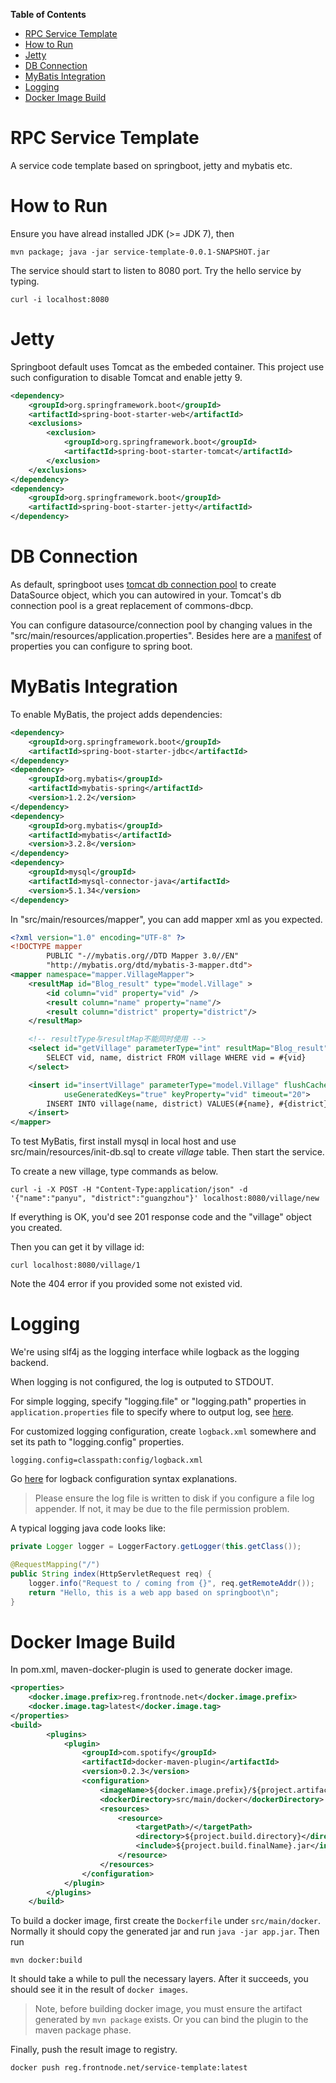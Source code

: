 <!-- START doctoc generated TOC please keep comment here to allow auto update -->
<!-- DON'T EDIT THIS SECTION, INSTEAD RE-RUN doctoc TO UPDATE -->
**Table of Contents** 

- [RPC Service Template](#rpc-service-template)
- [How to Run](#how-to-run)
- [Jetty](#jetty)
- [DB Connection](#db-connection)
- [MyBatis Integration](#mybatis-integration)
- [Logging](#logging)
- [Docker Image Build](#docker-image-build)

<!-- END doctoc generated TOC please keep comment here to allow auto update -->

RPC Service Template
======================================

A service code template based on springboot, jetty and mybatis etc.

# How to Run
Ensure you have alread installed JDK (>= JDK 7), then

```
mvn package; java -jar service-template-0.0.1-SNAPSHOT.jar
```
The service should start to listen to 8080 port. Try the hello service by typing.

```
curl -i localhost:8080
```

# Jetty
Springboot default uses Tomcat as the embeded container. This project use such configuration to disable Tomcat and enable jetty 9.

```xml
<dependency>
	<groupId>org.springframework.boot</groupId>
	<artifactId>spring-boot-starter-web</artifactId>
	<exclusions>
		<exclusion>
			<groupId>org.springframework.boot</groupId>
			<artifactId>spring-boot-starter-tomcat</artifactId>
		</exclusion>
	</exclusions>
</dependency>
<dependency>
	<groupId>org.springframework.boot</groupId>
	<artifactId>spring-boot-starter-jetty</artifactId>
</dependency>
```
# DB Connection

As default, springboot uses [tomcat db connection pool](http://people.apache.org/~fhanik/tomcat/jdbc-pool.html) to create DataSource
object, which you can autowired in your. Tomcat's db connection pool is a great
replacement of commons-dbcp. 

You can configure datasource/connection pool by changing values in the
"src/main/resources/application.properties". Besides here are a [manifest](http://docs.spring.io/spring-boot/docs/current/reference/html/common-application-properties.html)
of properties you can configure to spring boot.

# MyBatis Integration

To enable MyBatis, the project adds dependencies:

```xml
<dependency>
	<groupId>org.springframework.boot</groupId>
	<artifactId>spring-boot-starter-jdbc</artifactId>
</dependency>
<dependency>
	<groupId>org.mybatis</groupId>
	<artifactId>mybatis-spring</artifactId>
	<version>1.2.2</version>
</dependency>
<dependency>
	<groupId>org.mybatis</groupId>
	<artifactId>mybatis</artifactId>
	<version>3.2.8</version>
</dependency>
<dependency>
	<groupId>mysql</groupId>
	<artifactId>mysql-connector-java</artifactId>
	<version>5.1.34</version>
</dependency>
```

In "src/main/resources/mapper", you can add mapper xml as you expected.

```xml
<?xml version="1.0" encoding="UTF-8" ?>
<!DOCTYPE mapper
        PUBLIC "-//mybatis.org//DTD Mapper 3.0//EN"
        "http://mybatis.org/dtd/mybatis-3-mapper.dtd">
<mapper namespace="mapper.VillageMapper">
    <resultMap id="Blog_result" type="model.Village" >
        <id column="vid" property="vid" />
        <result column="name" property="name"/>
        <result column="district" property="district"/>
    </resultMap>

    <!-- resultType与resultMap不能同时使用 -->
    <select id="getVillage" parameterType="int" resultMap="Blog_result">
        SELECT vid, name, district FROM village WHERE vid = #{vid}
    </select>

    <insert id="insertVillage" parameterType="model.Village" flushCache="true" statementType="PREPARED"
            useGeneratedKeys="true" keyProperty="vid" timeout="20">
        INSERT INTO village(name, district) VALUES(#{name}, #{district})
    </insert>
</mapper>
```

To test MyBatis, first install mysql in local host and use src/main/resources/init-db.sql to create _village_ table. Then start the service.

To create a new village, type commands as below.

```
curl -i -X POST -H "Content-Type:application/json" -d '{"name":"panyu", "district":"guangzhou"}' localhost:8080/village/new
```
If everything is OK, you'd see 201 response code and the "village" object you created.

Then you can get it by village id:

```
curl localhost:8080/village/1
```

Note the 404 error if you provided some not existed vid.

# Logging
We're using slf4j as the logging interface while logback as the logging backend.

When logging is not configured, the log is outputed to STDOUT.

For simple logging, specify "logging.file" or "logging.path" properties in `application.properties` file to specify where to output log, see [here](http://docs.spring.io/spring-boot/docs/current/reference/html/boot-features-logging.html#boot-features-custom-log-configuration).

For customized logging configuration, create `logback.xml` somewhere and set its path to "logging.config" properties.

```
logging.config=classpath:config/logback.xml
```

Go [here](http://logback.qos.ch/manual/configuration.html) for logback configuration syntax explanations.

> Please ensure the log file is written to disk if you configure a file log appender. If not, it may be due to the file permission problem.

A typical logging java code looks like:


```java
private Logger logger = LoggerFactory.getLogger(this.getClass());

@RequestMapping("/")
public String index(HttpServletRequest req) {
    logger.info("Request to / coming from {}", req.getRemoteAddr());
    return "Hello, this is a web app based on springboot\n";
}
```
# Docker Image Build

In pom.xml, maven-docker-plugin is used to generate docker image.

```xml
<properties>
	<docker.image.prefix>reg.frontnode.net</docker.image.prefix>
	<docker.image.tag>latest</docker.image.tag>
</properties>
<build>
        <plugins>
      		<plugin>
            	<groupId>com.spotify</groupId>
            	<artifactId>docker-maven-plugin</artifactId>
            	<version>0.2.3</version>
            	<configuration>
                	<imageName>${docker.image.prefix}/${project.artifactId}:${docker.image.tag}</imageName>
                	<dockerDirectory>src/main/docker</dockerDirectory>
                	<resources>
                    	<resource>
                        	<targetPath>/</targetPath>
                        	<directory>${project.build.directory}</directory>
                        	<include>${project.build.finalName}.jar</include>
                    	</resource>
                	</resources>
            	</configuration>
        	</plugin>
        </plugins>
    </build>
```

To build a docker image, first create the `Dockerfile` under `src/main/docker`. Normally it should copy the generated jar and run `java -jar app.jar`. Then run 

```
mvn docker:build
```

It should take a while to pull the necessary layers. After it succeeds, you should see it in the result of `docker images`.

> Note, before building docker image, you must ensure the artifact generated by `mvn package` exists. Or you can bind the plugin to the maven package phase.

Finally, push the result image to registry.

```
docker push reg.frontnode.net/service-template:latest
```